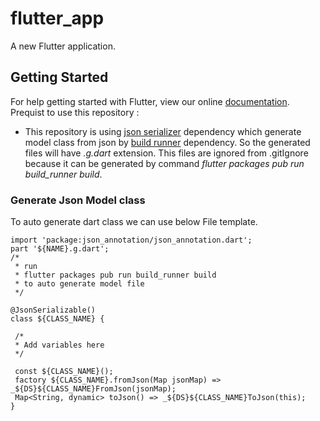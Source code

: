 # flutter_app

A new Flutter application.

## Getting Started

For help getting started with Flutter, view our online
[documentation](https://flutter.io/).
Prequist to use this repository :

- This repository is using [json serializer](https://pub.dartlang.org/packages/json_serializable) dependency which generate model class from json by [build runner](https://pub.dartlang.org/packages/build_runner) dependency. So the generated files will have *.g.dart* extension. This files are ignored from .gitIgnore because it can be generated by command _flutter packages pub run build_runner build_. 


### Generate Json Model class
To auto generate dart class we can use below File template.

```
import 'package:json_annotation/json_annotation.dart';
part '${NAME}.g.dart';
/*
 * run 
 * flutter packages pub run build_runner build
 * to auto generate model file 
 */
 
@JsonSerializable()
class ${CLASS_NAME} {
 
 /*
 * Add variables here
 */
 
 const ${CLASS_NAME}();
 factory ${CLASS_NAME}.fromJson(Map jsonMap) => _${DS}${CLASS_NAME}FromJson(jsonMap);
 Map<String, dynamic> toJson() => _${DS}${CLASS_NAME}ToJson(this);
}
```
